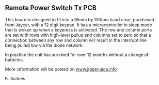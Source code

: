 Remote Power Switch Tx PCB
--------------------------

This board is designed to fit into a 65mm by 130mm hand case, purchased from
Jaycar, with a 12 digit keypad. It has a microcontroller in sleep mode that
is woken up when a keypress is activated. The row and column ports are set
with rows with high-level pullup and columns set to zero so that a connection
between any row and column will result in the interrupt line being pulled low
via the diode network.

In practice the unit has survived for over 12 months without a change of
batteries.

More information will be posted on www.jiggerjuice.info

K. Sarkies

